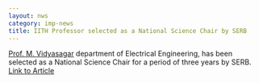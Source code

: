 ```yaml
---
layout: nws
category: imp-news
title: IITH Professor selected as a National Science Chair by SERB
---
```


[Prof. M. Vidyasagar](https://www.iith.ac.in/~m_vidyasagar/) department of Electrical Engineering, has been selected as a National 
Science Chair for a period of three years by SERB. [Link to Article](http://www.serb.gov.in/pdfs/what-new/Results-National%20Science%20Chair.pdf)